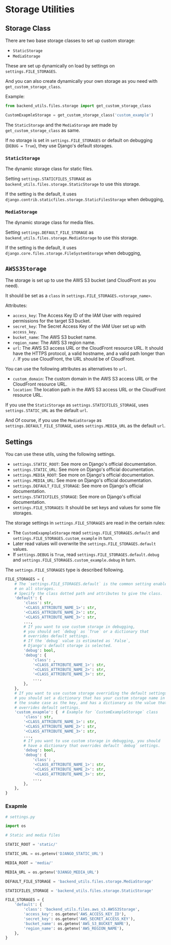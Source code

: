 # Storage Utilities

## Storage Class

There are two base storage classes to set up custom storage:

* `StaticStorage`
* `MediaStorage`

These are set up dynamically on load by settings on `settings.FILE_STORAGES`.

And you can also create dynamically your own storage as you need with `get_custom_storage_class`.

Example:

```python
from backend_utils.files.storage import get_custom_storage_class

CustomExapmleStorage = get_custom_storage_class('custom_example')
```

The `StaticStorage` and the `MediaStorage` are made by `get_custom_storage_class` as same.

If no storage is set in `settings.FILE_STORAGES` or default on debugging (`DEBUG = True`), they use Django's default storages.

### `StaticStorage`

The dynamic storage class for static files.

Setting `settings.STATICFILES_STORAGE` as `backend_utils.files.storage.StaticStorage` to use this storage.

If the setting is the default, it uses `django.contrib.staticfiles.storage.StaticFilesStorage` when debugging,

### `MediaStorage`

The dynamic storage class for media files.

Setting `settings.DEFAULT_FILE_STORAGE` as `backend_utils.files.storage.MediaStorage` to use this storage.

If the setting is the default, it uses `django.core.files.storage.FileSystemStorage` when debugging,

## `AWSS3Storage`

The storage is set up to use the AWS S3 bucket (and CloudFront as you need).

It should be set as a `class` in `settings.FILE_STORAGES.<storage_name>`.

Attributes:

* `access_key`: The Access Key ID of the IAM User with required permissions for the target S3 bucket.
* `secret_key`: The Secret Access Key of the IAM User set up with `access_key`.
* `bucket_name`: The AWS S3 bucket name.
* `region_name`: The AWS S3 region name.
* `url`: The AWS S3 access URL or the CloudFront resource URL. It should have the HTTPS protocol, a valid hostname, and a valid path longer than `/`. If you use CloudFront, the URL should be of CloudFront.

You can use the following attributes as alternatives to `url`.

* `custom_domain`: The custom domain in the AWS S3 access URL or the CloudFront resource URL.
* `location`: The location path in the AWS S3 access URL or the CloudFront resource URL.

If you use the `StaticStorage` as `settings.STATICFILES_STORAGE`,
uses `settings.STATIC_URL` as the default `url`.

And Of course, if you use the `MediaStorage` as `settings.DEFAULT_FILE_STORAGE`,
uses `settings.MEDIA_URL` as the default `url`.

## Settings

You can use these utils, using the following settings.

* `settings.STATIC_ROOT`: See more on Django's official documentation.
* `settings.STATIC_URL`: See more on Django's official documentation.
* `settings.MEDIA_ROOT`: See more on Django's official documentation.
* `settings.MEDIA_URL`: See more on Django's official documentation.
* `settings.DEFAULT_FILE_STORAGE`: See more on Django's official documentation.
* `settings.STATICFILES_STORAGE`: See more on Django's official documentation.
* `settings.FILE_STORAGES`: It should be set keys and values for some file storages.

The storage settings in `settings.FILE_STORAGES` are read in the certain rules:

* The `CustomExapmpleStorage` read `settings.FILE_STORAGES.default` and `settings.FILE_STORAGES.custom_example` in turn.
* Later read values will overwrite the `settings.FILE_STORAGES.default` values.
* If `settings.DEBUG` is `True`, read `settings.FILE_STORAGES.default.debug` and `settings.FILE_STORAGES.custom_example.debug` in turn.

The `settings.FILE_STORAGES` type is described following.

```python
FILE_STORAGES = {
    # The `settings.FILE_STORAGES.default` is the common setting enabled
    # on all storages.
    # Specify the class dotted path and attributes to give the class.
    'default': {
        'class': str,
        '<CLASS_ATTRIBUTE_NAME_1>': str,
        '<CLASS_ATTRIBUTE_NAME_2>': str,
        '<CLASS_ATTRIBUTE_NAME_3>': str,
        ...,
        # If you want to use custom storage in debugging,
        # you should set `debug` as `True` or a dictionary that
        # overrides default settings.
        # If the `debug` value is estimated as `False`,
        # Django's default storage is selected.
        'debug': bool,
        'debug': {
            'class': ,
            '<CLASS_ATTRIBUTE_NAME_1>': str,
            '<CLASS_ATTRIBUTE_NAME_2>': str,
            '<CLASS_ATTRIBUTE_NAME_3>': str,
            ...,
        },
    },
    # If you want to use custom storage overriding the default settings,
    # you should set a dictionary that has your custom storage name in
    # the snake case as the key, and has a dictionary as the value that
    # overrides default settings.
    'custom_exapmle': {  # Example for `CustomExampleStorage` class
        'class': str,
        '<CLASS_ATTRIBUTE_NAME_1>': str,
        '<CLASS_ATTRIBUTE_NAME_2>': str,
        '<CLASS_ATTRIBUTE_NAME_3>': str,
        ...,
        # If you want to use custom storage in debugging, you should
        # have a dictionary that overrides default `debug` settings.
        'debug': bool,
        'debug': {
            'class': ,
            '<CLASS_ATTRIBUTE_NAME_1>': str,
            '<CLASS_ATTRIBUTE_NAME_2>': str,
            '<CLASS_ATTRIBUTE_NAME_3>': str,
            ...,
        },
    },
}
```

### Exapmle

```python
# settings.py

import os

# Static and media files

STATIC_ROOT = 'static/'

STATIC_URL = os.getenv('DJANGO_STATIC_URL')

MEDIA_ROOT = 'media/'

MEDIA_URL = os.getenv('DJANGO_MEDIA_URL')

DEFAULT_FILE_STORAGE = 'backend_utils.files.storage.MediaStorage'

STATICFILES_STORAGE = 'backend_utils.files.storage.StaticStorage'

FILE_STORAGES = {
    'default': {
        'class': 'backend_utils.files.aws_s3.AWSS3Storage',
        'access_key': os.getenv('AWS_ACCESS_KEY_ID'),
        'secret_key': os.getenv('AWS_SECRET_ACCESS_KEY'),
        'bucket_name': os.getenv('AWS_S3_BUCKET_NAME'),
        'region_name': os.getenv('AWS_REGION_NAME'),
    },
}
```
